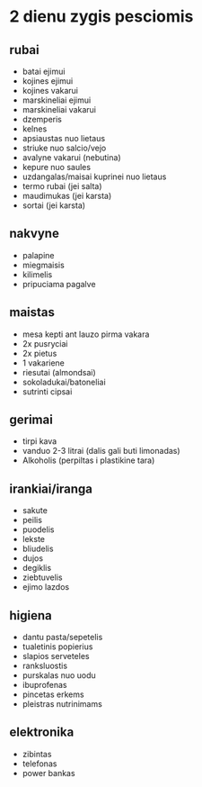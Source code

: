 # 2 dienu zygis pesciomis
## rubai
- batai ejimui
- kojines ejimui
- kojines vakarui
- marskineliai ejimui
- marskineliai vakarui
- dzemperis
- kelnes
- apsiaustas nuo lietaus
- striuke nuo salcio/vejo
- avalyne vakarui (nebutina)
- kepure nuo saules
- uzdangalas/maisai kuprinei nuo lietaus
- termo rubai (jei salta)
- maudimukas (jei karsta)
- sortai (jei karsta)

## nakvyne
- palapine
- miegmaisis
- kilimelis
- pripuciama pagalve

## maistas
- mesa kepti ant lauzo pirma vakara
- 2x pusryciai
- 2x pietus
- 1 vakariene
- riesutai (almondsai)
- sokoladukai/batoneliai
- sutrinti cipsai

## gerimai
- tirpi kava
- vanduo 2-3 litrai (dalis gali buti limonadas)
- Alkoholis (perpiltas i plastikine tara)

## irankiai/iranga
- sakute
- peilis
- puodelis
- lekste
- bliudelis
- dujos
- degiklis
- ziebtuvelis
- ejimo lazdos

## higiena
- dantu pasta/sepetelis
- tualetinis popierius
- slapios serveteles
- ranksluostis
- purskalas nuo uodu
- ibuprofenas
- pincetas erkems
- pleistras nutrinimams

## elektronika
- zibintas
- telefonas
- power bankas
